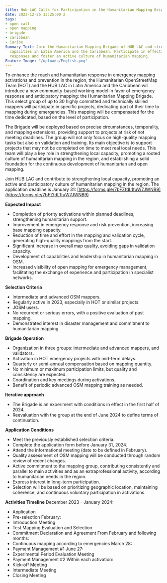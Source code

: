 ```yaml
---
title: Hub LAC Calls for Participation in the Humanitarian Mapping Brigade
date: 2023-12-26 13:25:00 Z
tags:
- open call
- open mapping
- brigade
- caribbean
- Caribe
Summary Text: Join the Humanitarian Mapping Brigade of HUB LAC and strengthen local
  capacities in Latin America and the Caribbean. Participate in effective emergency
  responses and foster an active culture of humanitarian mapping.
Feature Image: "/uploads/English.png"
---
```


To enhance the reach and humanitarian response in emergency mapping activations and prevention in the region, the Humanitarian OpenStreetMap Team (HOT) and the HUB LAC in Latin America and the Caribbean will introduce a new community-based working model in favor of emergency response and anticipatory mapping: the Humanitarian Mapping Brigade. This select group of up to 30 highly committed and technically skilled mappers will participate in specific projects, dedicating part of their time to mapping during emergencies. This mapping will be compensated for the time dedicated, based on the level of participation.

The Brigade will be deployed based on precise circumstances, temporality, and mapping extensions, providing support to projects at risk of not meeting deadlines. The group will not only focus on high-quality mapping tasks but also on validation and training. Its main objective is to support projects that may not be completed on time to meet real local needs. This team will play a key role in strengthening local capacity, promoting a rooted culture of humanitarian mapping in the region, and establishing a solid foundation for the continuous development of humanitarian and open mapping.

Join HUB LAC and contribute to strengthening local capacity, promoting an active and participatory culture of humanitarian mapping in the region. The application deadline is January 31: [https://forms.gle/7bFZfdL1tuW7JWNB9](https://forms.gle/7bFZfdL1tuW7JWNB9)

**Expected Impact**
* Completion of priority activations within planned deadlines, strengthening humanitarian support.
* Improvement in emergency response and risk prevention, increasing base mapping capacity.
* Reduction of time and effort in the mapping and validation cycle, generating high-quality mappings from the start.
* Significant increase in overall map quality, avoiding gaps in validation capacity.
* Development of capabilities and leadership in humanitarian mapping in OSM.
* Increased visibility of open mapping for emergency management, facilitating the exchange of experience and participation in specialist networks.


**Selection Criteria**
* Intermediate and advanced OSM mappers.
* Regularly active in 2023, especially in HOT or similar projects.
* JOSM users.
* No recurrent or serious errors, with a positive evaluation of past mapping.
* Demonstrated interest in disaster management and commitment to humanitarian mapping.


**Brigade Operation**
* Organization in three groups: intermediate and advanced mappers, and validators.
* Activation in HOT emergency projects with mid-term delays.
* Quarterly or semi-annual compensation based on mapping quantity.
* No minimum or maximum participation limits, but quality and consistency are expected.
* Coordination and key meetings during activations.
* Benefit of periodic advanced OSM mapping training as needed.


**Iterative approach**
* The Brigade is an experiment with conditions in effect in the first half of 2024.
* Reevaluation with the group at the end of June 2024 to define terms of continuation.


**Application Conditions**
* Meet the previously established selection criteria.
* Complete the application form before January 31, 2024.
* Attend the informational meeting (date to be defined in February).
* Quality assessment of OSM mapping will be conducted through random review of recent changes.
* Active commitment to the mapping group, contributing consistently and parallel to main activities and as an extraprofessional activity, according to humanitarian needs in the region.
* Express interest in long-term participation.
* Selection will be based on prioritizing geographic location, maintaining coherence, and continuous voluntary participation in activations.


**Activities Timeline**
December 2023 - January 2024:
* Application
* Pre-selection
February:
* Introduction Meeting
* Test Mapping
Evaluation and Selection
* Commitment Declaration and Agreement
From February and following months:
* Continuous mapping according to emergencies
March 28:
* Payment Management #1
June 27:
* Experimental Period Evaluation Meeting
* Payment Management #2
Within each activation:
* Kick-off Meeting
* Intermediate Meeting
* Closing Meeting
